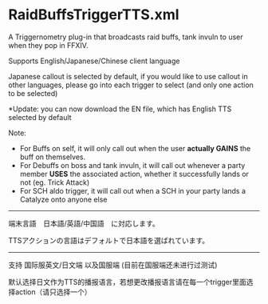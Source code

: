 # RaidBuffsTriggerTTS.xml
A Triggernometry plug-in that broadcasts raid buffs, tank invuln to user when they pop in FFXIV.

Supports English/Japanese/Chinese client language

Japanese callout is selected by default, if you would like to use callout in other languages, please go into each trigger to select (and only one action to be selected)

*Update: you can now download the EN file, which has English TTS selected by default

Note:
<ul>
<li>For Buffs on self, it will only call out when the user <b>actually GAINS</b> the buff on themselves.</li>

<li>For Debuffs on boss and tank invuln, it will call out whenever a party member <b>USES</b> the associated action, whether it successfully lands or not (eg. Trick Attack)</li>

<li>For SCH aldo trigger, it will call out when a SCH in your party lands a Catalyze onto anyone else</li>
</ul>

----------------------------------------------------------------------

端末言語　日本語/英語/中国語　に対応します。

TTSアクションの言語はデフォルトで日本語を選ばれています。

-------------------------------------------------------------------------------

支持 国际服英文/日文端 以及国服端 (目前在国服端还未进行过测试)

默认选择日文作为TTS的播报语言，若想更改播报语言请在每一个trigger里面选择action（请只选择一个）
